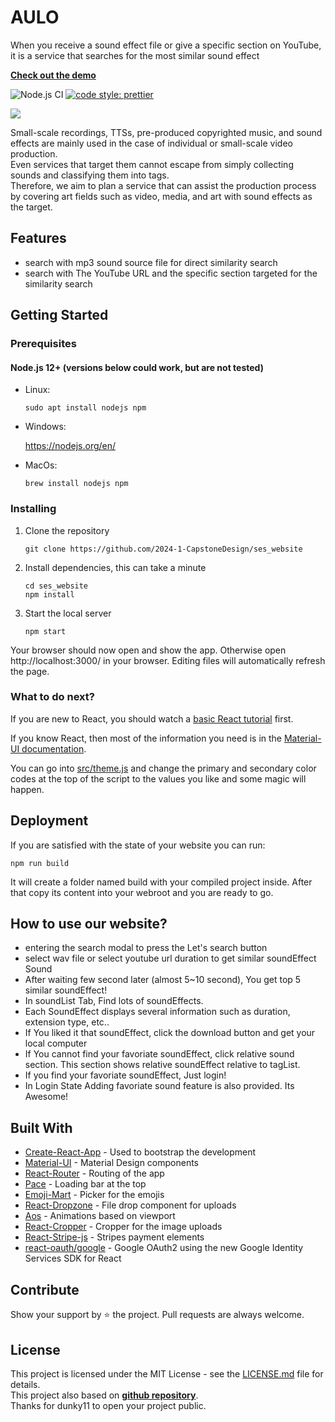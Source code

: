 # AULO
When you receive a sound effect file or give a specific section on YouTube,   
it is a service that searches for the most similar sound effect

[**Check out the demo**](https://ses-website.vercel.app/)

![Node.js CI](https://github.com/dunky11/react-saas-template/workflows/Node.js%20CI/badge.svg)
[![code style: prettier](https://img.shields.io/badge/code_style-prettier-ff69b4.svg)](https://github.com/prettier/prettier)

[<img src="/.github/gifs/showcase2.gif">](https://reactsaastemplate.com "Go to demo website")

Small-scale recordings, TTSs, pre-produced copyrighted music, and sound effects are mainly used in the case of individual or small-scale video production.  
Even services that target them cannot escape from simply collecting sounds and classifying them into tags.  
Therefore, we aim to plan a service that can assist the production process by covering art fields such as video, media, and art with sound effects as the target.

## Features
* search with mp3 sound source file for direct similarity search
* search with The YouTube URL and the specific section targeted for the similarity search

## Getting Started

### Prerequisites

#### Node.js 12+ (versions below could work, but are not tested)

* Linux:

   ```
   sudo apt install nodejs npm
   ```

* Windows:

   https://nodejs.org/en/

* MacOs:

   ```
   brew install nodejs npm
   ```

### Installing

1. Clone the repository

   ```
   git clone https://github.com/2024-1-CapstoneDesign/ses_website
   ```
2. Install dependencies, this can take a minute

   ```
   cd ses_website
   npm install
   ```
3. Start the local server

   ```
   npm start
   ```

Your browser should now open and show the app. Otherwise open http://localhost:3000/ in your browser. Editing files will automatically refresh the page.

### What to do next?

If you are new to React, you should watch a [basic React tutorial](https://www.youtube.com/results?search_query=react+tutorial) first.

If you know React, then most of the information you need is in the [Material-UI documentation](https://material-ui.com/getting-started/usage/).

You can go into [src/theme.js](/src/theme.js) and change the primary and secondary color codes at the top of the script to the values you like and some magic will happen.

## Deployment

If you are satisfied with the state of your website you can run:

```
npm run build 
```

It will create a folder named build with your compiled project inside. After that copy its content into your webroot and you are ready to go.

## How to use our website?
* entering the search modal to press the Let's search button
* select wav file or select youtube url duration to get similar soundEffect Sound
* After waiting few second later (almost 5~10 second), You get top 5 similar soundEffect!
* In soundList Tab, Find lots of soundEffects.
* Each SoundEffect displays several information such as duration, extension type, etc..
* If You liked it that soundEffect, click the download button and get your local computer
* If You cannot find your favoriate soundEffect, click relative sound section. This section shows relative soundEffect relative to tagList.
* If you find your favoriate soundEffect, Just login!
* In Login State Adding favoriate sound feature is also provided. Its Awesome!

## Built With

* [Create-React-App](https://github.com/facebook/create-react-app) - Used to bootstrap the development
* [Material-UI](https://github.com/mui-org/material-ui) - Material Design components
* [React-Router](https://github.com/ReactTraining/react-router) - Routing of the app
* [Pace](https://github.com/HubSpot/pace) - Loading bar at the top
* [Emoji-Mart](https://github.com/missive/emoji-mart) - Picker for the emojis
* [React-Dropzone](https://github.com/react-dropzone/react-dropzone) - File drop component for uploads
* [Aos](https://github.com/michalsnik/aos) - Animations based on viewport
* [React-Cropper](https://github.com/roadmanfong/react-cropper) - Cropper for the image uploads
* [React-Stripe-js](https://github.com/stripe/react-stripe-js) - Stripes payment elements
* [react-oauth/google](https://github.com/MomenSherif/react-oauth) - Google OAuth2 using the new Google Identity Services SDK for React

## Contribute
Show your support by ⭐ the project. Pull requests are always welcome.

## License

This project is licensed under the MIT License - see the [LICENSE.md](https://github.com/dunky11/react-saas-template/blob/master/LICENSE) file for details.  
This project also based on [**github repository**](https://github.com/dunky11/react-saas-template).  
Thanks for dunky11 to open your project public.
